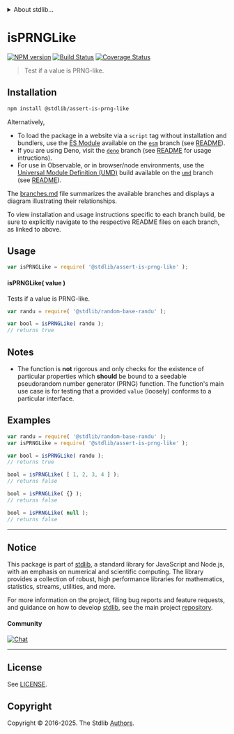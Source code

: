 <!--

@license Apache-2.0

Copyright (c) 2018 The Stdlib Authors.

Licensed under the Apache License, Version 2.0 (the "License");
you may not use this file except in compliance with the License.
You may obtain a copy of the License at

   http://www.apache.org/licenses/LICENSE-2.0

Unless required by applicable law or agreed to in writing, software
distributed under the License is distributed on an "AS IS" BASIS,
WITHOUT WARRANTIES OR CONDITIONS OF ANY KIND, either express or implied.
See the License for the specific language governing permissions and
limitations under the License.

-->


<details>
  <summary>
    About stdlib...
  </summary>
  <p>We believe in a future in which the web is a preferred environment for numerical computation. To help realize this future, we've built stdlib. stdlib is a standard library, with an emphasis on numerical and scientific computation, written in JavaScript (and C) for execution in browsers and in Node.js.</p>
  <p>The library is fully decomposable, being architected in such a way that you can swap out and mix and match APIs and functionality to cater to your exact preferences and use cases.</p>
  <p>When you use stdlib, you can be absolutely certain that you are using the most thorough, rigorous, well-written, studied, documented, tested, measured, and high-quality code out there.</p>
  <p>To join us in bringing numerical computing to the web, get started by checking us out on <a href="https://github.com/stdlib-js/stdlib">GitHub</a>, and please consider <a href="https://opencollective.com/stdlib">financially supporting stdlib</a>. We greatly appreciate your continued support!</p>
</details>

# isPRNGLike

[![NPM version][npm-image]][npm-url] [![Build Status][test-image]][test-url] [![Coverage Status][coverage-image]][coverage-url] <!-- [![dependencies][dependencies-image]][dependencies-url] -->

> Test if a value is PRNG-like.

<section class="installation">

## Installation

```bash
npm install @stdlib/assert-is-prng-like
```

Alternatively,

-   To load the package in a website via a `script` tag without installation and bundlers, use the [ES Module][es-module] available on the [`esm`][esm-url] branch (see [README][esm-readme]).
-   If you are using Deno, visit the [`deno`][deno-url] branch (see [README][deno-readme] for usage intructions).
-   For use in Observable, or in browser/node environments, use the [Universal Module Definition (UMD)][umd] build available on the [`umd`][umd-url] branch (see [README][umd-readme]).

The [branches.md][branches-url] file summarizes the available branches and displays a diagram illustrating their relationships.

To view installation and usage instructions specific to each branch build, be sure to explicitly navigate to the respective README files on each branch, as linked to above.

</section>

<section class="usage">

## Usage

```javascript
var isPRNGLike = require( '@stdlib/assert-is-prng-like' );
```

#### isPRNGLike( value )

Tests if a value is PRNG-like.

```javascript
var randu = require( '@stdlib/random-base-randu' );

var bool = isPRNGLike( randu );
// returns true
```

</section>

<!-- /.usage -->

<section class="notes">

## Notes

-   The function is **not** rigorous and only checks for the existence of particular properties which **should** be bound to a seedable pseudorandom number generator (PRNG) function. The function's main use case is for testing that a provided `value` (loosely) conforms to a particular interface.

</section>

<!-- /.notes -->

<section class="examples">

## Examples

<!-- eslint no-undef: "error" -->

```javascript
var randu = require( '@stdlib/random-base-randu' );
var isPRNGLike = require( '@stdlib/assert-is-prng-like' );

var bool = isPRNGLike( randu );
// returns true

bool = isPRNGLike( [ 1, 2, 3, 4 ] );
// returns false

bool = isPRNGLike( {} );
// returns false

bool = isPRNGLike( null );
// returns false
```

</section>

<!-- /.examples -->

<!-- Section for related `stdlib` packages. Do not manually edit this section, as it is automatically populated. -->

<section class="related">

</section>

<!-- /.related -->

<!-- Section for all links. Make sure to keep an empty line after the `section` element and another before the `/section` close. -->


<section class="main-repo" >

* * *

## Notice

This package is part of [stdlib][stdlib], a standard library for JavaScript and Node.js, with an emphasis on numerical and scientific computing. The library provides a collection of robust, high performance libraries for mathematics, statistics, streams, utilities, and more.

For more information on the project, filing bug reports and feature requests, and guidance on how to develop [stdlib][stdlib], see the main project [repository][stdlib].

#### Community

[![Chat][chat-image]][chat-url]

---

## License

See [LICENSE][stdlib-license].


## Copyright

Copyright &copy; 2016-2025. The Stdlib [Authors][stdlib-authors].

</section>

<!-- /.stdlib -->

<!-- Section for all links. Make sure to keep an empty line after the `section` element and another before the `/section` close. -->

<section class="links">

[npm-image]: http://img.shields.io/npm/v/@stdlib/assert-is-prng-like.svg
[npm-url]: https://npmjs.org/package/@stdlib/assert-is-prng-like

[test-image]: https://github.com/stdlib-js/assert-is-prng-like/actions/workflows/test.yml/badge.svg?branch=main
[test-url]: https://github.com/stdlib-js/assert-is-prng-like/actions/workflows/test.yml?query=branch:main

[coverage-image]: https://img.shields.io/codecov/c/github/stdlib-js/assert-is-prng-like/main.svg
[coverage-url]: https://codecov.io/github/stdlib-js/assert-is-prng-like?branch=main

<!--

[dependencies-image]: https://img.shields.io/david/stdlib-js/assert-is-prng-like.svg
[dependencies-url]: https://david-dm.org/stdlib-js/assert-is-prng-like/main

-->

[chat-image]: https://img.shields.io/gitter/room/stdlib-js/stdlib.svg
[chat-url]: https://app.gitter.im/#/room/#stdlib-js_stdlib:gitter.im

[stdlib]: https://github.com/stdlib-js/stdlib

[stdlib-authors]: https://github.com/stdlib-js/stdlib/graphs/contributors

[umd]: https://github.com/umdjs/umd
[es-module]: https://developer.mozilla.org/en-US/docs/Web/JavaScript/Guide/Modules

[deno-url]: https://github.com/stdlib-js/assert-is-prng-like/tree/deno
[deno-readme]: https://github.com/stdlib-js/assert-is-prng-like/blob/deno/README.md
[umd-url]: https://github.com/stdlib-js/assert-is-prng-like/tree/umd
[umd-readme]: https://github.com/stdlib-js/assert-is-prng-like/blob/umd/README.md
[esm-url]: https://github.com/stdlib-js/assert-is-prng-like/tree/esm
[esm-readme]: https://github.com/stdlib-js/assert-is-prng-like/blob/esm/README.md
[branches-url]: https://github.com/stdlib-js/assert-is-prng-like/blob/main/branches.md

[stdlib-license]: https://raw.githubusercontent.com/stdlib-js/assert-is-prng-like/main/LICENSE

</section>

<!-- /.links -->
